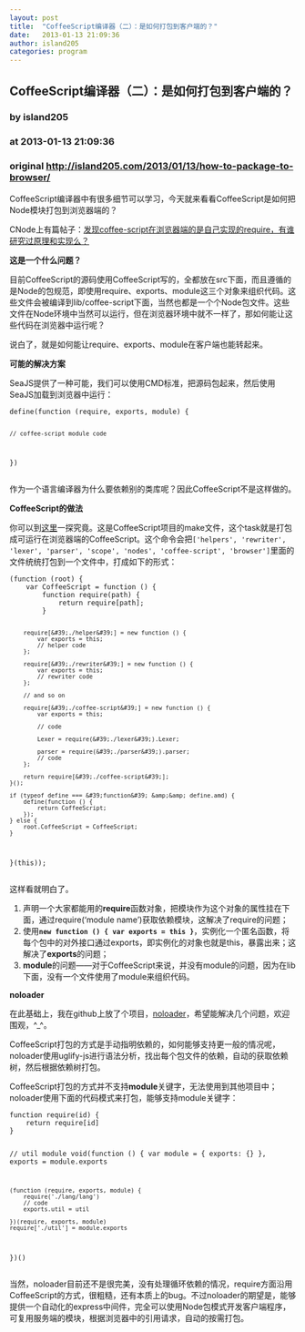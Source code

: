 ```yaml
---
layout: post
title:  "CoffeeScript编译器（二）：是如何打包到客户端的？"
date:   2013-01-13 21:09:36
author: island205
categories: program
---
```


## CoffeeScript编译器（二）：是如何打包到客户端的？
### by island205
### at 2013-01-13 21:09:36
### original <http://island205.com/2013/01/13/how-to-package-to-browser/>

<p>CoffeeScript编译器中有很多细节可以学习，今天就来看看CoffeeScript是如何把Node模块打包到浏览器端的？</p>
<p>CNode上有篇帖子：<a href="http://cnodejs.org/topic/50964ec9c922cde41e275bd4">发现coffee-script在浏览器端的是自己实现的require，有谁研究过原理和实现么？</a></p>
<p><strong>这是一个什么问题？</strong></p>
<p>目前CoffeeScript的源码使用CoffeeScript写的，全都放在src下面，而且遵循的是Node的包规范，即使用require、exports、module这三个对象来组织代码。这些文件会被编译到lib/coffee-script下面，当然也都是一个个Node包文件。这些文件在Node环境中当然可以运行，但在浏览器环境中就不一样了，那如何能让这些代码在浏览器中运行呢？<span></span></p>
<p>说白了，就是如何能让require、exports、module在客户端也能转起来。</p>
<p><strong>可能的解决方案</strong></p>
<p>SeaJS提供了一种可能，我们可以使用CMD标准，把源码包起来，然后使用SeaJS加载到浏览器中运行：</p>
<pre><code>define(function (require, exports, module) {

    // coffee-script module code

})</code></pre>
<p>作为一个语言编译器为什么要依赖别的类库呢？因此CoffeeScript不是这样做的。</p>
<p><strong>CoffeeScript的做法</strong></p>
<p>你可以到<a href="https://github.com/jashkenas/coffee-script/blob/master/Cakefile#L97">这里</a>一探究竟。这是CoffeeScript项目的make文件，这个task就是打包成可运行在浏览器端的CoffeeScript。这个命令会把<code>['helpers', 'rewriter', 'lexer', 'parser', 'scope', 'nodes', 'coffee-script', 'browser']</code>里面的文件统统打包到一个文件中，打成如下的形式：</p>
<pre><code>(function (root) {
    var CoffeeScript = function () {
        function require(path) {
            return require[path];
        }

        require[&#39;./helper&#39;] = new function () {
            var exports = this;
            // helper code
        };

        require[&#39;./rewriter&#39;] = new function () {
            var exports = this;
            // rewriter code
        };

        // and so on

        require[&#39;./coffee-script&#39;] = new function () {
            var exports = this;

            // code

            Lexer = require(&#39;./lexer&#39;).Lexer;

            parser = require(&#39;./parser&#39;).parser;
            // code
        };

        return require[&#39;./coffee-script&#39;];
    }();

    if (typeof define === &#39;function&#39; &amp;&amp; define.amd) {
        define(function () {
            return CoffeeScript;
        });
    } else {
        root.CoffeeScript = CoffeeScript;
    }
}(this));</code></pre>
<p>这样看就明白了。</p>
<ol>
<li>声明一个大家都能用的<strong>require</strong>函数对象，把模块作为这个对象的属性挂在下面，通过require(‘module name’)获取依赖模块，这解决了require的问题；</li>
<li>使用<code><strong>new function () { var exports = this }</strong></code>，实例化一个匿名函数，将每个包中的对外接口通过exports，即实例化的对象也就是this，暴露出来；这解决了<strong>exports</strong>的问题；</li>
<li><strong>module</strong>的问题——对于CoffeeScript来说，并没有module的问题，因为在lib下面，没有一个文件使用了module来组织代码。</li>
</ol>
<p><strong>noloader</strong></p>
<p>在此基础上，我在github上放了个项目，<a href="https://github.com/island205/noloader">noloader</a>，希望能解决几个问题，欢迎围观，^_^。</p>
<p>CoffeeScript打包的方式是手动指明依赖的，如何能够支持更一般的情况呢，noloader使用uglify-js进行语法分析，找出每个包文件的依赖，自动的获取依赖树，然后根据依赖树打包。</p>
<p>CoffeeScript打包的方式并不支持<strong>module</strong>关键字，无法使用到其他项目中；noloader使用下面的代码模式来打包，能够支持module关键字：</p>
<pre><code>function require(id) {
    return require[id]
}

// util module
void(function () {
    var module = {
        exports: {}
    },
    exports = module.exports

    (function (require, exports, module) {
        require('./lang/lang')
        // code
        exports.util = util

    })(require, exports, module)
    require['./util'] = module.exports
})()</code></pre>
<p>当然，noloader目前还不是很完美，没有处理循环依赖的情况，require方面沿用CoffeeScript的方式，很粗糙，还有本质上的bug。不过noloader的期望是，能够提供一个自动化的express中间件，完全可以使用Node包模式开发客户端程序，可复用服务端的模块，根据浏览器中的引用请求，自动的按需打包。</p>